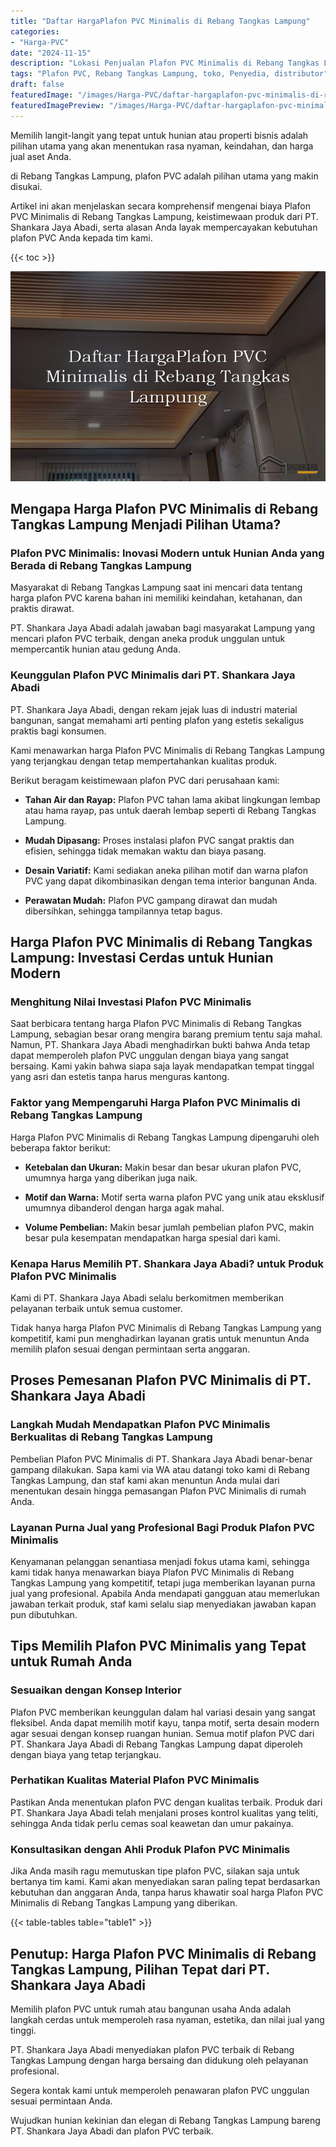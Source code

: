 ```yaml
---
title: "Daftar HargaPlafon PVC Minimalis di Rebang Tangkas Lampung"
categories:
- "Harga-PVC"
date: "2024-11-15"
description: "Lokasi Penjualan Plafon PVC Minimalis di Rebang Tangkas Lampung untuk tempat tinggal, perkantoran, serta ritel. Produk berkualitas, variasi motif, pilihan warna menarik, beserta jasa penempatan dikerjakan oleh tim profesional serta jaminan resmi!|Jasa penjualan Plafon PVC Minimalis di Rebang Tangkas Lampung untuk kebutuhan hunian, kantor, maupun gerai, beserta panel unggulan dan penempatan oleh tenaga ahli profesional serta garansi resmi.|Alternatif Plafon PVC Minimalis di Rebang Tangkas Lampung yang terbukti untuk tempat tinggal, office, serta toko, bersama panel unggulan dan instalasi dikerjakan oleh tim profesional serta jaminan resmi.|Penjualan Plafon PVC Minimalis di Rebang Tangkas Lampung untuk rumah, perkantoran, dan ritel, dengan panel terbaik dan penempatan oleh tim berpengalaman, dilengkapi beserta jaminan resmi.}"
tags: "Plafon PVC, Rebang Tangkas Lampung, toko, Penyedia, distributor"
draft: false
featuredImage: "/images/Harga-PVC/daftar-hargaplafon-pvc-minimalis-di-rebang-tangkas-lampung.png"
featuredImagePreview: "/images/Harga-PVC/daftar-hargaplafon-pvc-minimalis-di-rebang-tangkas-lampung.png"
---
```


Memilih langit-langit yang tepat untuk hunian atau properti bisnis adalah pilihan utama yang akan menentukan rasa nyaman, keindahan, dan harga jual aset Anda.

di Rebang Tangkas Lampung, plafon PVC adalah pilihan utama yang makin disukai.

Artikel ini akan menjelaskan secara komprehensif mengenai biaya Plafon PVC Minimalis di Rebang Tangkas Lampung, keistimewaan produk dari PT. Shankara Jaya Abadi, serta alasan Anda layak mempercayakan kebutuhan plafon PVC Anda kepada tim kami.

{{< toc >}}

![Daftar HargaPlafon PVC Minimalis di Rebang Tangkas Lampung](/images/Harga-PVC/Daftar-HargaPlafon-PVC-Minimalis-di-Rebang-Tangkas-Lampung.png)

## Mengapa Harga Plafon PVC Minimalis di Rebang Tangkas Lampung Menjadi Pilihan Utama?

### Plafon PVC Minimalis: Inovasi Modern untuk Hunian Anda yang Berada di Rebang Tangkas Lampung

Masyarakat di Rebang Tangkas Lampung saat ini mencari data tentang harga plafon PVC karena bahan ini memiliki keindahan, ketahanan, dan praktis dirawat.

PT. Shankara Jaya Abadi adalah jawaban bagi masyarakat Lampung yang mencari plafon PVC terbaik, dengan aneka produk unggulan untuk mempercantik hunian atau gedung Anda.

### Keunggulan Plafon PVC Minimalis dari PT. Shankara Jaya Abadi

PT. Shankara Jaya Abadi, dengan rekam jejak luas di industri material bangunan, sangat memahami arti penting plafon yang estetis sekaligus praktis bagi konsumen.

Kami menawarkan harga Plafon PVC Minimalis di Rebang Tangkas Lampung yang terjangkau dengan tetap mempertahankan kualitas produk.

Berikut beragam keistimewaan plafon PVC dari perusahaan kami:

- **Tahan Air dan Rayap:** Plafon PVC tahan lama akibat lingkungan lembap atau hama rayap, pas untuk daerah lembap seperti di Rebang Tangkas Lampung.

- **Mudah Dipasang:** Proses instalasi plafon PVC sangat praktis dan efisien, sehingga tidak memakan waktu dan biaya pasang.

- **Desain Variatif:** Kami sediakan aneka pilihan motif dan warna plafon PVC yang dapat dikombinasikan dengan tema interior bangunan Anda.

- **Perawatan Mudah:** Plafon PVC gampang dirawat dan mudah dibersihkan, sehingga tampilannya tetap bagus.

## Harga Plafon PVC Minimalis di Rebang Tangkas Lampung: Investasi Cerdas untuk Hunian Modern

### Menghitung Nilai Investasi Plafon PVC Minimalis

Saat berbicara tentang harga Plafon PVC Minimalis di Rebang Tangkas Lampung, sebagian besar orang mengira barang premium tentu saja mahal. Namun, PT. Shankara Jaya Abadi menghadirkan bukti bahwa Anda tetap dapat memperoleh plafon PVC unggulan dengan biaya yang sangat bersaing. Kami yakin bahwa siapa saja layak mendapatkan tempat tinggal yang asri dan estetis tanpa harus menguras kantong.

### Faktor yang Mempengaruhi Harga Plafon PVC Minimalis di Rebang Tangkas Lampung

Harga Plafon PVC Minimalis di Rebang Tangkas Lampung dipengaruhi oleh beberapa faktor berikut:

- **Ketebalan dan Ukuran:** Makin besar dan besar ukuran plafon PVC, umumnya harga yang diberikan juga naik.

- **Motif dan Warna:** Motif serta warna plafon PVC yang unik atau eksklusif umumnya dibanderol dengan harga agak mahal.

- **Volume Pembelian:** Makin besar jumlah pembelian plafon PVC, makin besar pula kesempatan mendapatkan harga spesial dari kami.

### Kenapa Harus Memilih PT. Shankara Jaya Abadi? untuk Produk Plafon PVC Minimalis

Kami di PT. Shankara Jaya Abadi selalu berkomitmen memberikan pelayanan terbaik untuk semua customer.

Tidak hanya harga Plafon PVC Minimalis di Rebang Tangkas Lampung yang kompetitif, kami pun menghadirkan layanan gratis untuk menuntun Anda memilih plafon sesuai dengan permintaan serta anggaran.

## Proses Pemesanan Plafon PVC Minimalis di PT. Shankara Jaya Abadi

### Langkah Mudah Mendapatkan Plafon PVC Minimalis Berkualitas di Rebang Tangkas Lampung

Pembelian Plafon PVC Minimalis di PT. Shankara Jaya Abadi benar-benar gampang dilakukan. Sapa kami via WA atau datangi toko kami di Rebang Tangkas Lampung, dan staf kami akan menuntun Anda mulai dari menentukan desain hingga pemasangan Plafon PVC Minimalis di rumah Anda.

### Layanan Purna Jual yang Profesional Bagi Produk Plafon PVC Minimalis

Kenyamanan pelanggan senantiasa menjadi fokus utama kami, sehingga kami tidak hanya menawarkan biaya Plafon PVC Minimalis di Rebang Tangkas Lampung yang kompetitif, tetapi juga memberikan layanan purna jual yang profesional. Apabila Anda mendapati gangguan atau memerlukan jawaban terkait produk, staf kami selalu siap menyediakan jawaban kapan pun dibutuhkan.

## Tips Memilih Plafon PVC Minimalis yang Tepat untuk Rumah Anda

### Sesuaikan dengan Konsep Interior

Plafon PVC memberikan keunggulan dalam hal variasi desain yang sangat fleksibel. Anda dapat memilih motif kayu, tanpa motif, serta desain modern agar sesuai dengan konsep ruangan hunian. Semua motif plafon PVC dari PT. Shankara Jaya Abadi di Rebang Tangkas Lampung dapat diperoleh dengan biaya yang tetap terjangkau.

### Perhatikan Kualitas Material Plafon PVC Minimalis

Pastikan Anda menentukan plafon PVC dengan kualitas terbaik. Produk dari PT. Shankara Jaya Abadi telah menjalani proses kontrol kualitas yang teliti, sehingga Anda tidak perlu cemas soal keawetan dan umur pakainya.

### Konsultasikan dengan Ahli Produk Plafon PVC Minimalis

Jika Anda masih ragu memutuskan tipe plafon PVC, silakan saja untuk bertanya tim kami. Kami akan menyediakan saran paling tepat berdasarkan kebutuhan dan anggaran Anda, tanpa harus khawatir soal harga Plafon PVC Minimalis di Rebang Tangkas Lampung yang diberikan.

{{< table-tables table="table1" >}}

## Penutup: Harga Plafon PVC Minimalis di Rebang Tangkas Lampung, Pilihan Tepat dari PT. Shankara Jaya Abadi

Memilih plafon PVC untuk rumah atau bangunan usaha Anda adalah langkah cerdas untuk memperoleh rasa nyaman, estetika, dan nilai jual yang tinggi.

PT. Shankara Jaya Abadi menyediakan plafon PVC terbaik di Rebang Tangkas Lampung dengan harga bersaing dan didukung oleh pelayanan profesional.

Segera kontak kami untuk memperoleh penawaran plafon PVC unggulan sesuai permintaan Anda.

Wujudkan hunian kekinian dan elegan di Rebang Tangkas Lampung bareng PT. Shankara Jaya Abadi dan plafon PVC terbaik.
